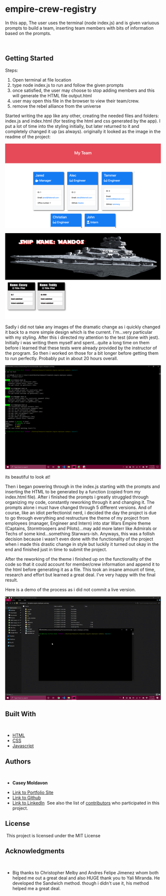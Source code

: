# empire-crew-registry

In this app, The user uses the terminal (node index.js) and is given variuous prompts to build a team, inserting team members with bits of information based on the prompts.

​
## Getting Started

Steps:
1) Open terminal at file location
2) type node index.js to run and follow the given prompts
3) once satisfied, the user may choose to stop adding members and this will generate the HTML file output.html
4) user may open this file in the browser to view their team/crew. 
5) remove the rebel alliance from the universe


Started writing the app like any other, creating the needed files and folders: index.js and index.html ​(for testing the html and css generated by the app). I put a lot of time into the styling initially, but later returned to it and completely changed it up (as always). originally it looked as the image in the readme of the project:

![image](images/10-OOP-homework-demo-1.png)

![image](images/final-demo-image.png)

Sadly i did not take any images of the dramatic change as i quickly changed it back to a more simple design which is the current. I'm...very particular with my styling. After this i directed my attention to the test (done with jest). Initially i was writing them myself and spent...quite a long time on them before i learned that these tests were already provided by the instructor of the program. So then i worked on those for a bit longer before getting them to run perfectly. Probably put in about 20 hours overall.

![image](images/npm-run-test.png)

its beautiful to look at!

Then i began powering through in the index.js starting with the prompts and inserting the HTML to be generated by a function (copied from my index.html file). After i finished the prompts i greatly struggled through organizing my code, constantly reworking through it and changing it. The prompts alone i must have changed through 5 different versions. And of course, like an idiot perfectionist nerd, i decided the day the project is due to go through everything and restructure the theme of my project from employees (manager, Engineer and Intern) into star Wars Empire theme (Captains, Stormtroopers and Pilots)...may add more laterr like Admirals or Techs of some kind...something Starwars-ish. Anyways, this was a follish decision because i wasn't even done with the functionality of the project when i made this drastic change in style but luckily it turned out okay in the end and finished just in time to submit the project.

After the reworking of the theme i finished up on the functionality of the code so that it could account for member/crew information and append it to the html before generating it as a file. This took an insane amount of time, research and effort but learned a great deal. I've very happy with the final result.


Here is a demo of the process as i did not commit a live version.

![gif](images/demo-1-gif.gif)

## Built With
​
* [HTML](https://developer.mozilla.org/en-US/docs/Web/HTML)
* [CSS](https://developer.mozilla.org/en-US/docs/Web/CSS)
* [Javascript](https://developer.mozilla.org/en-US/docs/Web/JavaScript)
​
​
## Authors
​
* **Casey Moldavon** 
​
- [Link to Portfolio Site](https://casey-moldavon.github.io/updated-portfolio-page/)
- [Link to Github](https://github.com/casey-moldavon/template-engine-employee-summary)
- [Link to LinkedIn](https://www.linkedin.com/in/casey-moldavon-442a1761/)
​
See also the list of [contributors](https://github.com/your/project/contributors) who participated in this project.
​
## License
​
This project is licensed under the MIT License 
​
## Acknowledgments
​
* Big thanks to Christopher Melby and Andres Felipe Jimenez whom both helped me out a great deal and also HUGE thank you to Yali Miranda. He developed the Sandwich method. though i didn't use it, his method helped me a great deal.
